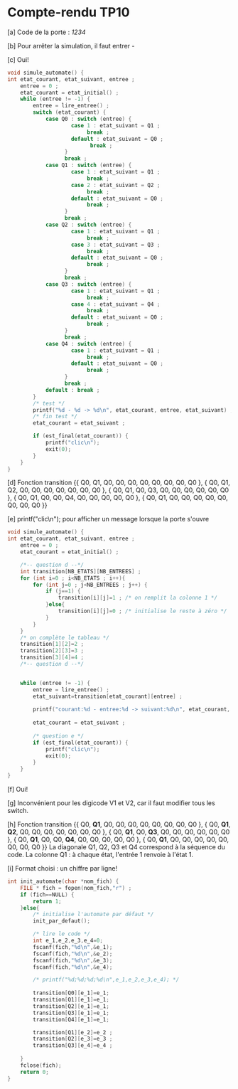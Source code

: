 # Compte-rendu TP10

[a] Code de la porte : *1234*

[b] Pour arrêter la simulation, il faut entrer *-*

[c] Oui!

```c
void simule_automate() {
int etat_courant, etat_suivant, entree ;
	entree = 0 ;
	etat_courant = etat_initial() ;
	while (entree != -1) {
		entree = lire_entree() ;
		switch (etat_courant) {
			case Q0 : switch (entree) {
					case 1 : etat_suivant = Q1 ;
						 break ;
					default : etat_suivant = Q0 ;
						  break ;
				  }
				  break ;
			case Q1 : switch (entree) {
					case 1 : etat_suivant = Q1 ;
						 break ;
					case 2 : etat_suivant = Q2 ;
						 break ;
					default : etat_suivant = Q0 ;
						 break ;
				  }
				  break ;
			case Q2 : switch (entree) {
					case 1 : etat_suivant = Q1 ;
						 break ;
					case 3 : etat_suivant = Q3 ;
						 break ;
					default : etat_suivant = Q0 ;
						 break ;
				  }
				  break ;
			case Q3 : switch (entree) {
					case 1 : etat_suivant = Q1 ;
						 break ;
					case 4 : etat_suivant = Q4 ;
						 break ;
					default : etat_suivant = Q0 ;
						 break ;
				  }
				  break ;
			case Q4 : switch (entree) {
					case 1 : etat_suivant = Q1 ;
						 break ;
					default : etat_suivant = Q0 ;
						 break ;
				  }
				  break ;
			default : break ;
		}
		/* test */
		printf("%d - %d -> %d\n", etat_courant, entree, etat_suivant) ;
		/* fin test */
		etat_courant = etat_suivant ;

		if (est_final(etat_courant)) {
			printf("clic\n");
			exit(0);
		}
	}
}
```

[d] Fonction transition
{{ Q0, Q1, Q0, Q0, Q0, Q0, Q0, Q0, Q0, Q0 },
 { Q0, Q1, Q2, Q0, Q0, Q0, Q0, Q0, Q0, Q0 },
 { Q0, Q1, Q0, Q3, Q0, Q0, Q0, Q0, Q0, Q0 },
 { Q0, Q1, Q0, Q0, Q4, Q0, Q0, Q0, Q0, Q0 },
 { Q0, Q1, Q0, Q0, Q0, Q0, Q0, Q0, Q0, Q0 }}

[e] printf("clic\n"); 
pour afficher un message lorsque la porte s'ouvre 

```c
void simule_automate() {
int etat_courant, etat_suivant, entree ;
	entree = 0 ;
	etat_courant = etat_initial() ;

	/*-- question d --*/
	int transition[NB_ETATS][NB_ENTREES] ;
	for (int i=0 ; i<NB_ETATS ; i++){
		for (int j=0 ; j<NB_ENTREES ; j++) {
			if (j==1) {
				transition[i][j]=1 ; /* on remplit la colonne 1 */
			}else{
				transition[i][j]=0 ; /* initialise le reste à zéro */
			}
		}
	}	
	/* on complète le tableau */
	transition[1][2]=2 ;
	transition[2][3]=3 ;
	transition[3][4]=4 ;
	/*-- question d --*/


	while (entree != -1) {
		entree = lire_entree() ;
		etat_suivant=transition[etat_courant][entree] ;
		
		printf("courant:%d - entree:%d -> suivant:%d\n", etat_courant, entree, etat_suivant) ; /* pour tester */
		
		etat_courant = etat_suivant ;
		
		/* question e */
		if (est_final(etat_courant)) {
			printf("clic\n");
			exit(0);
		}
	}
}
```

[f] Oui!

[g]  Inconvénient pour les digicode V1 et V2, car il faut modifier tous les switch.

[h] Fonction transition
{{ Q0, **Q1**, Q0, Q0, Q0, Q0, Q0, Q0, Q0, Q0 },
 { Q0, **Q1**, **Q2**, Q0, Q0, Q0, Q0, Q0, Q0, Q0 },
 { Q0, **Q1**, Q0, **Q3**, Q0, Q0, Q0, Q0, Q0, Q0 },
 { Q0, **Q1**, Q0, Q0, **Q4**, Q0, Q0, Q0, Q0, Q0 },
 { Q0, **Q1**, Q0, Q0, Q0, Q0, Q0, Q0, Q0, Q0 }}
La diagonale Q1, Q2, Q3 et Q4 correspond à la séquence du code.
La colonne Q1 : à chaque état, l'entrée 1 renvoie à l'état 1.


[i] Format choisi : un chiffre par ligne!

```c
int init_automate(char *nom_fich) {
	FILE * fich = fopen(nom_fich,"r") ;
	if (fich==NULL) {
		return 1;
	}else{
		/* initialise l'automate par défaut */
		init_par_defaut();

		/* lire le code */
		int e_1,e_2,e_3,e_4=0;
		fscanf(fich,"%d\n",&e_1);
		fscanf(fich,"%d\n",&e_2);
		fscanf(fich,"%d\n",&e_3);
		fscanf(fich,"%d\n",&e_4);

		/* printf("%d;%d;%d;%d\n",e_1,e_2,e_3,e_4); */
		
		transition[Q0][e_1]=e_1;
		transition[Q1][e_1]=e_1;
		transition[Q2][e_1]=e_1;
		transition[Q3][e_1]=e_1;
		transition[Q4][e_1]=e_1;

		transition[Q1][e_2]=e_2 ;
		transition[Q2][e_3]=e_3 ;
		transition[Q3][e_4]=e_4 ;
					
	}
	fclose(fich);
	return 0;
}

```

